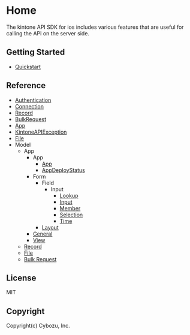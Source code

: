 # Home

The kintone API SDK for ios includes various features that are useful for calling the API on the server side.

## Getting Started

- [Quickstart](./getting-started/quickstart)

## Reference

- [Authentication](./reference/authentication)
- [Connection](./reference/connection)
- [Record](./reference/record)
- [BulkRequest](./reference/bulk-request)
- [App](./reference/app)
- [KintoneAPIException](./reference/kintone-api-exception)
- [File](./reference/file)
- Model
    - App
        - App
            - [App](./reference/model/app/app/app-model.md)
            - [AppDeployStatus](./reference/model/app/app/app-deploy-status.md)
        - Form
            - Field
                - Input
                    - [Lookup](./reference/model/app/form/field/input/form-fields-input-lookup.md)
                    - [Input](./reference/model/app/form/field/input/form-fields-input.md)
                    - [Member](./reference/model/app/form/field/input/form-fields-input-member.md)
                    - [Selection](./reference/model/app/form/field/input/form-fields-input-selection.md)
                    - [Time](./reference/model/app/form/field/input/form-fields-input-time.md)
            - [Layout](./reference/model/app/form/layout/form-layout.md)
        - [General](./reference/model/app/general/general-settings.md)
        - [View](./reference/model/app/view/view-model.md)
    - [Record](./reference/model/record/record-model.md)
    - [File](./reference/model/file/file-model.md)
    - [Bulk Request](./reference/model/bulk-request/bulk-request-model.md)

## License

MIT

## Copyright

Copyright(c) Cybozu, Inc.